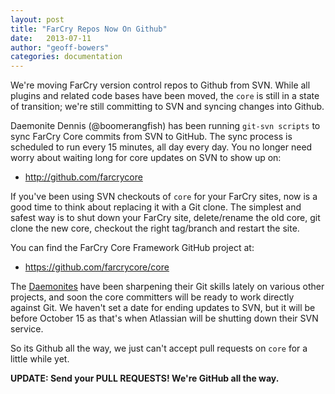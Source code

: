 ```yaml
---
layout: post
title: "FarCry Repos Now On Github"
date:   2013-07-11
author: "geoff-bowers"
categories: documentation
---
```


We're moving FarCry version control repos to Github from SVN. While all plugins and related code bases have been moved, the `core` is still in a state of transition; we're still committing to SVN and syncing changes into Github.

<!--more-->

Daemonite Dennis (@boomerangfish) has been running `git-svn scripts` to sync FarCry Core commits from SVN to GitHub. The sync process is scheduled to run every 15 minutes, all day every day. You no longer need worry about waiting long for core updates on SVN to show up on:

- <http://github.com/farcrycore>

If you've been using SVN checkouts of `core` for your FarCry sites, now is a good time to think about replacing it with a Git clone. The simplest and safest way is to shut down your FarCry site, delete/rename the old core, git clone the new core, checkout the right tag/branch and restart the site.

You can find the FarCry Core Framework GitHub project at:

- <https://github.com/farcrycore/core>

The [Daemonites](http://www.daemon.com.au/) have been sharpening their Git skills lately on various other projects, and soon the core committers will be ready to work directly against Git. We haven't set a date for ending updates to SVN, but it will be before October 15 as that's when Atlassian will be shutting down their SVN service.

So its Github all the way, we just can't accept pull requests on `core` for a little while yet.

**UPDATE: Send your PULL REQUESTS!  We're GitHub all the way.**

